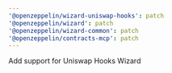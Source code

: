 ```yaml
---
'@openzeppelin/wizard-uniswap-hooks': patch
'@openzeppelin/wizard': patch
'@openzeppelin/wizard-common': patch
'@openzeppelin/contracts-mcp': patch
---
```


Add support for Uniswap Hooks Wizard

